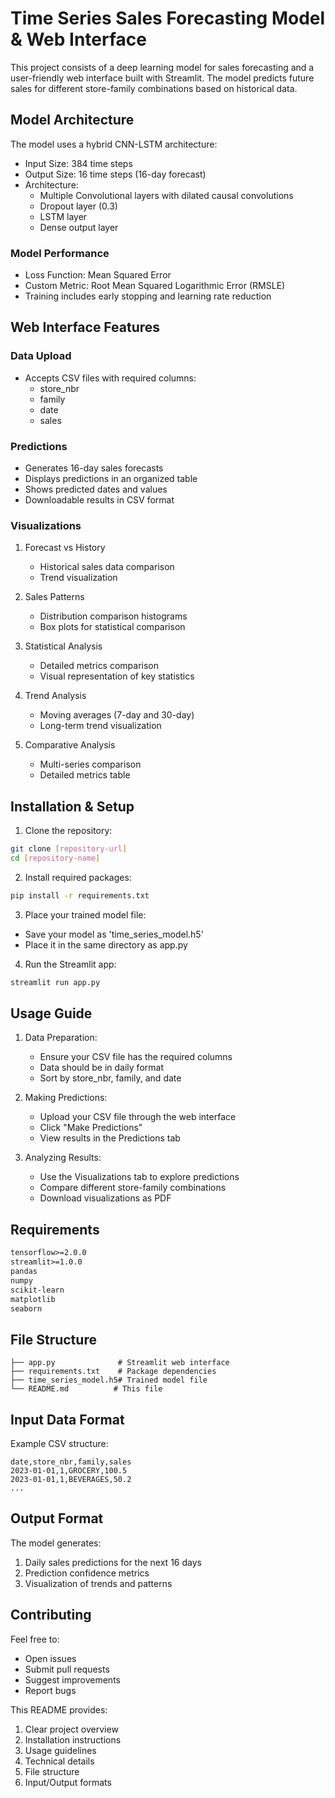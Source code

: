 # Time Series Sales Forecasting Model & Web Interface

This project consists of a deep learning model for sales forecasting and a user-friendly web interface built with Streamlit. The model predicts future sales for different store-family combinations based on historical data.

## Model Architecture

The model uses a hybrid CNN-LSTM architecture:
- Input Size: 384 time steps
- Output Size: 16 time steps (16-day forecast)
- Architecture:
  - Multiple Convolutional layers with dilated causal convolutions
  - Dropout layer (0.3)
  - LSTM layer
  - Dense output layer

### Model Performance
- Loss Function: Mean Squared Error
- Custom Metric: Root Mean Squared Logarithmic Error (RMSLE)
- Training includes early stopping and learning rate reduction

## Web Interface Features

### Data Upload
- Accepts CSV files with required columns:
  - store_nbr
  - family
  - date
  - sales

### Predictions
- Generates 16-day sales forecasts
- Displays predictions in an organized table
- Shows predicted dates and values
- Downloadable results in CSV format

### Visualizations
1. Forecast vs History
   - Historical sales data comparison
   - Trend visualization

2. Sales Patterns
   - Distribution comparison histograms
   - Box plots for statistical comparison

3. Statistical Analysis
   - Detailed metrics comparison
   - Visual representation of key statistics

4. Trend Analysis
   - Moving averages (7-day and 30-day)
   - Long-term trend visualization

5. Comparative Analysis
   - Multi-series comparison
   - Detailed metrics table

## Installation & Setup

1. Clone the repository:

```bash
git clone [repository-url]
cd [repository-name]
```

2. Install required packages:
```bash
pip install -r requirements.txt
```

3. Place your trained model file:
- Save your model as 'time_series_model.h5'
- Place it in the same directory as app.py

4. Run the Streamlit app:
```bash
streamlit run app.py
```

## Usage Guide

1. Data Preparation:
   - Ensure your CSV file has the required columns
   - Data should be in daily format
   - Sort by store_nbr, family, and date

2. Making Predictions:
   - Upload your CSV file through the web interface
   - Click "Make Predictions"
   - View results in the Predictions tab

3. Analyzing Results:
   - Use the Visualizations tab to explore predictions
   - Compare different store-family combinations
   - Download visualizations as PDF

## Requirements

```txt
tensorflow>=2.0.0
streamlit>=1.0.0
pandas
numpy
scikit-learn
matplotlib
seaborn
```

## File Structure

```
├── app.py              # Streamlit web interface
├── requirements.txt    # Package dependencies
├── time_series_model.h5# Trained model file
└── README.md          # This file
```

## Input Data Format

Example CSV structure:
```csv
date,store_nbr,family,sales
2023-01-01,1,GROCERY,100.5
2023-01-01,1,BEVERAGES,50.2
...
```

## Output Format

The model generates:
1. Daily sales predictions for the next 16 days
2. Prediction confidence metrics
3. Visualization of trends and patterns

## Contributing

Feel free to:
- Open issues
- Submit pull requests
- Suggest improvements
- Report bugs


This README provides:
1. Clear project overview
2. Installation instructions
3. Usage guidelines
4. Technical details
5. File structure
6. Input/Output formats


